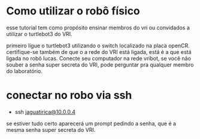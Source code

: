 # Como utilizar o robô físico

esse tutorial tem como propósito ensinar membros do vri ou convidados a utilizar o turtlebot3 do VRI. 

primeiro ligue o turtlebot3 utilizando o switch localizado na placa openCR. certifique-se também de que o a rede do VRI está ligada, está é a que está ligada no robô lucas. Conecte seu computador na rede vribot, se você não souber a senha super secreta do VRI, pode perguntar pra qualquer membro do laboratório.   

# conectar no robo via ssh

- ssh jaguatirica@10.0.0.4

se estiver tudo certo aparecerá um prompt pedindo a senha, que é a mesma senha super secreta do VRI.


